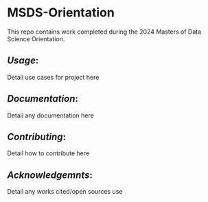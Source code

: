# MSDS-Orientation
This repo contains work completed during the 2024 Masters of Data Science Orientation. 
## *Usage*:
Detail use cases for project here
## *Documentation*:
Detail any documentation here
## *Contributing*:
Detail how to contribute here
## *Acknowledgemnts*:
Detail any works cited/open sources use

